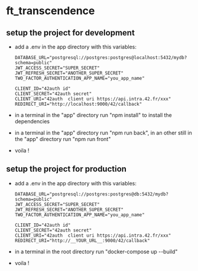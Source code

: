 # ft_transcendence
## setup the project for development
- add a .env in the app directory with this variables:

      DATABASE_URL="postgresql://postgres:postgres@localhost:5432/mydb?schema=public"
      JWT_ACCESS_SECRET="SUPER_SECRET"
      JWT_REFRESH_SECRET="ANOTHER_SUPER_SECRET"
      TWO_FACTOR_AUTHENTICATION_APP_NAME="you_app_name"

      CLIENT_ID="42auth id"
      CLIENT_SECRET="42auth secret"
      CLIENT_URI="42auth  client uri https://api.intra.42.fr/xxx"
      REDIRECT_URI="http://localhost:9000/42/callback"
 
- in a terminal in the "app" directory run "npm install" to install the dependencies
- in a terminal in the "app" directory run "npm run back", in an other still in the "app" directory run "npm run front"
- voila !


## setup the project for production
- add a .env in the app directory with this variables:

      DATABASE_URL="postgresql://postgres:postgres@db:5432/mydb?schema=public"
      JWT_ACCESS_SECRET="SUPER_SECRET"
      JWT_REFRESH_SECRET="ANOTHER_SUPER_SECRET"
      TWO_FACTOR_AUTHENTICATION_APP_NAME="you_app_name"

      CLIENT_ID="42auth id"
      CLIENT_SECRET="42auth secret"
      CLIENT_URI="42auth  client uri https://api.intra.42.fr/xxx"
      REDIRECT_URI="http://__YOUR_URL__:9000/42/callback"
 
- in a terminal in the root directory run "docker-compose up --build"
- voila !


